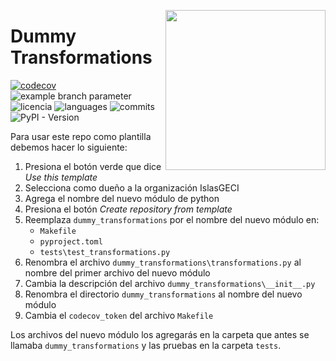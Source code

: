 <a href="https://www.islas.org.mx/"><img src="https://www.islas.org.mx/img/logo.svg" align="right" width="256" /></a>
# Dummy Transformations
[![codecov](https://codecov.io/gh/IslasGECI/dummy_transformations/graph/badge.svg?token=RY807ST1T1)](https://codecov.io/gh/IslasGECI/dummy_transformations)
![example branch
parameter](https://github.com/IslasGECI/dummy_transformations/actions/workflows/actions.yml/badge.svg)
![licencia](https://img.shields.io/github/license/IslasGECI/dummy_transformations)
![languages](https://img.shields.io/github/languages/top/IslasGECI/dummy_transformations)
![commits](https://img.shields.io/github/commit-activity/y/IslasGECI/dummy_transformations)
![PyPI - Version](https://img.shields.io/pypi/v/dummy_transformations)

Para usar este repo como plantilla debemos hacer lo siguiente:

1. Presiona el botón verde que dice _Use this template_
1. Selecciona como dueño a la organización IslasGECI
1. Agrega el nombre del nuevo módulo de python
1. Presiona el botón _Create repository from template_
1. Reemplaza `dummy_transformations` por el nombre del nuevo módulo en:
    - `Makefile`
    - `pyproject.toml`
    - `tests\test_transformations.py`
1. Renombra el archivo `dummy_transformations\transformations.py` al nombre del primer archivo del
   nuevo módulo
1. Cambia la descripción del archivo `dummy_transformations\__init__.py`
1. Renombra el directorio `dummy_transformations` al nombre del nuevo módulo
1. Cambia el `codecov_token` del archivo `Makefile`

Los archivos del nuevo módulo los agregarás en la carpeta que antes se llamaba
`dummy_transformations` y las pruebas en la carpeta `tests`.
